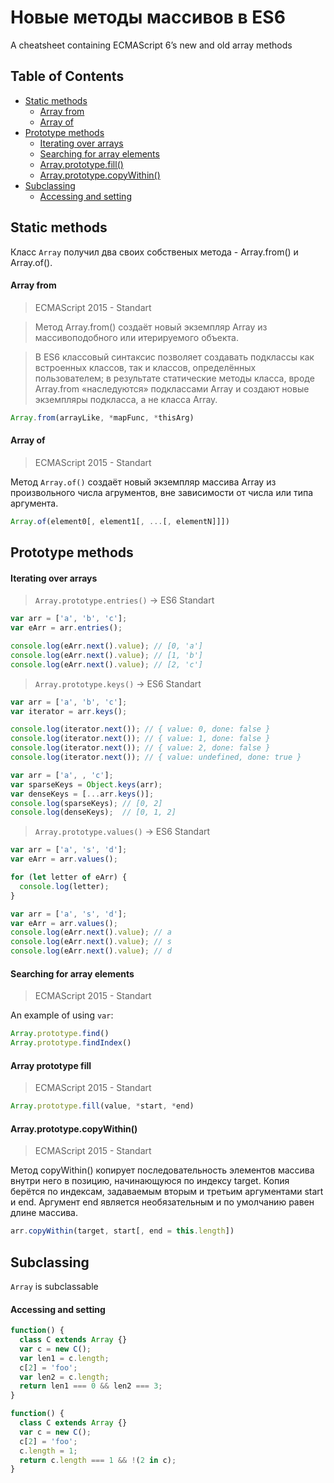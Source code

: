 # Новые методы массивов в ES6

A cheatsheet containing ECMAScript 6’s new and old array methods 

## Table of Contents

- [Static methods](#static-methods)
    - [Array from](#array-from)
    - [Array of](#array-of)
- [Prototype methods](#prototype-methods)
    - [Iterating over arrays](#iterating-over-arrays)
    - [Searching for array elements](#searching-for-array-elements)
    - [Array.prototype.fill()](#array-prototype-fill)
    - [Array.prototype.copyWithin()](#array.prototype.copyWithin())
- [Subclassing](#subclassing)
    - [Accessing and setting](#accessing-and-setting)

## Static methods
Класс `Array` получил два своих собственых метода - Array.from() и Array.of().

#### Array from
> ECMAScript 2015 - Standart

> Метод Array.from() создаёт новый экземпляр Array из массивоподобного или итерируемого объекта.

> В ES6 классовый синтаксис позволяет создавать подклассы как встроенных классов, так и классов,
определённых пользователем; в результате статические методы класса, вроде Array.from «наследуются»
подклассами Array и создают новые экземпляры подкласса, а не класса Array.

```javascript
Array.from(arrayLike, *mapFunc, *thisArg)
```
#### Array of
> ECMAScript 2015 - Standart

Метод `Array.of()` создаёт новый экземпляр массива Array из произвольного числа агрументов,
вне зависимости от числа или типа аргумента.

```javascript
Array.of(element0[, element1[, ...[, elementN]]])
```

## Prototype methods
#### Iterating over arrays

> `Array.prototype.entries()` -> ES6 Standart

```javascript
var arr = ['a', 'b', 'c'];
var eArr = arr.entries();

console.log(eArr.next().value); // [0, 'a']
console.log(eArr.next().value); // [1, 'b']
console.log(eArr.next().value); // [2, 'c']
```

> `Array.prototype.keys()` -> ES6 Standart

```javascript
var arr = ['a', 'b', 'c'];
var iterator = arr.keys();

console.log(iterator.next()); // { value: 0, done: false }
console.log(iterator.next()); // { value: 1, done: false }
console.log(iterator.next()); // { value: 2, done: false }
console.log(iterator.next()); // { value: undefined, done: true }

var arr = ['a', , 'c'];
var sparseKeys = Object.keys(arr);
var denseKeys = [...arr.keys()];
console.log(sparseKeys); // [0, 2]
console.log(denseKeys);  // [0, 1, 2]
```

> `Array.prototype.values()` -> ES6 Standart

```javascript
var arr = ['a', 's', 'd'];
var eArr = arr.values();

for (let letter of eArr) {
  console.log(letter);
}

var arr = ['a', 's', 'd'];
var eArr = arr.values();
console.log(eArr.next().value); // a
console.log(eArr.next().value); // s
console.log(eArr.next().value); // d
```


#### Searching for array elements

> ECMAScript 2015 - Standart

An example of using `var`:

```javascript
Array.prototype.find()
Array.prototype.findIndex()
```

#### Array prototype fill

> ECMAScript 2015 - Standart

```javascript
Array.prototype.fill(value, *start, *end)
```

#### Array.prototype.copyWithin()

> ECMAScript 2015 - Standart

Метод copyWithin() копирует последовательность элементов массива внутри него в позицию,
начинающуюся по индексу target. Копия берётся по индексам, задаваемым вторым и третьим
аргументами start и end. Аргумент end является необязательным и по умолчанию равен длине массива.

```javascript
arr.copyWithin(target, start[, end = this.length])
```

## Subclassing
`Array` is subclassable

#### Accessing and setting

```javascript
function() {
  class C extends Array {}
  var c = new C();
  var len1 = c.length;
  c[2] = 'foo';
  var len2 = c.length;
  return len1 === 0 && len2 === 3;
}

function() {
  class C extends Array {}
  var c = new C();
  c[2] = 'foo';
  c.length = 1;
  return c.length === 1 && !(2 in c);
} 
```

